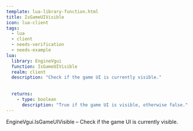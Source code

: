 ```yaml
---
template: lua-library-function.html
title: IsGameUIVisible
icon: lua-client
tags:
  - lua
  - client
  - needs-verification
  - needs-example
lua:
  library: EngineVgui
  function: IsGameUIVisible
  realm: client
  description: "Check if the game UI is currently visible."
  
  
  returns:
    - type: boolean
      description: "True if the game UI is visible, otherwise false."
---
```


<div class="lua__search__keywords">
EngineVgui.IsGameUIVisible &#x2013; Check if the game UI is currently visible.
</div>
